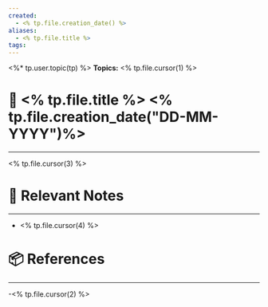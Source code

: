 ```yaml
---
created:
  - <% tp.file.creation_date() %>
aliases:
  - <% tp.file.title %>
tags:
---
```

<%* tp.user.topic(tp) %>
**Topics:** <% tp.file.cursor(1) %>

# 📃 <% tp.file.title %> <% tp.file.creation_date("DD-MM-YYYY")%>

---
<% tp.file.cursor(3) %>

# 🔗 Relevant Notes

---
- <% tp.file.cursor(4) %>
# 📦 References

---

-<% tp.file.cursor(2) %>